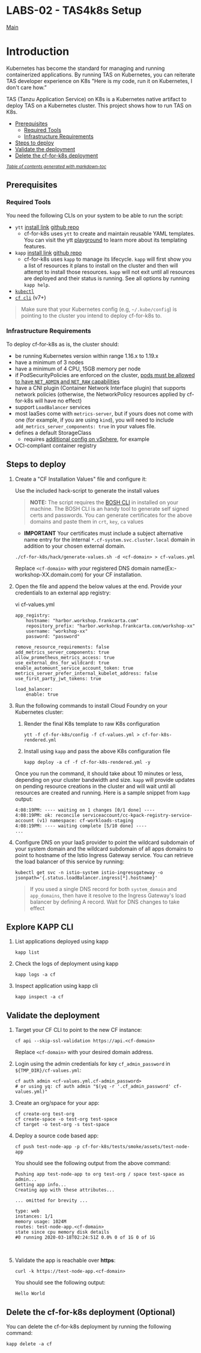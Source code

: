 # LABS-02 - TAS4k8s Setup

[Main](../../README.md)

# Introduction

Kubernetes has become the standard for managing and running containerized applications. By running TAS on Kubernetes, you can reiterate TAS developer experience on K8s "Here is my code, run it on Kubernetes, I don't care how.”

TAS (Tanzu Application Service) on K8s is a Kubernetes native artifact to deploy TAS on a Kubernetes cluster. This project shows how to run TAS on K8s. 


- [Prerequisites](#prerequisites)
  * [Required Tools](#required-tools)
  * [Infrastructure Requirements](#Infrastructure-requirements)
- [Steps to deploy](#steps-to-deploy)
- [Validate the deployment](#validate-the-deployment)
- [Delete the cf-for-k8s deployment](#delete-the-cf-for-k8s-deployment)

<small><i><a href='http://ecotrust-canada.github.io/markdown-toc/'>Table of contents generated with markdown-toc</a></i></small>

## Prerequisites

### Required Tools

You need the following CLIs on your system to be able to run the script:

- `ytt` [install link](https://carvel.dev/#install) [github repo](https://github.com/k14s/ytt)
  - cf-for-k8s uses `ytt` to create and maintain reusable YAML templates. You can visit the ytt [playground](https://get-ytt.io/) to learn more about its templating features.
- `kapp` [install link](https://carvel.dev/#install) [github repo](https://github.com/k14s/kapp)
  - cf-for-k8s uses `kapp` to manage its lifecycle. `kapp` will first show you a list of resources it plans to install on the cluster and then will attempt to install those resources. `kapp` will not exit until all resources are deployed and their status is running. See all options by running `kapp help`.
- [`kubectl`](https://kubernetes.io/docs/tasks/tools/install-kubectl/)
- [`cf cli`](https://docs.cloudfoundry.org/cf-cli/install-go-cli.html) (v7+)

> Make sure that your Kubernetes config (e.g, `~/.kube/config`) is pointing to the cluster you intend to deploy cf-for-k8s to.

### Infrastructure Requirements

To deploy cf-for-k8s as is, the cluster should:

- be running Kubernetes version within range 1.16.x to 1.19.x
- have a minimum of 3 nodes
- have a minimum of 4 CPU, 15GB memory per node
- if PodSecurityPolicies are enforced on the cluster, [pods must be allowed to
  have `NET_ADMIN` and `NET_RAW` capabilities](https://istio.io/latest/docs/ops/deployment/requirements/#required-pod-capabilities)
- have a CNI plugin (Container Network Interface plugin) that supports network policies (otherwise, the NetworkPolicy resources applied by cf-for-k8s will have no effect)
- support `LoadBalancer` services
- most IaaSes come with `metrics-server`, but if yours does not come with one (for example, if you are using `kind`), you will need to include `add_metrics_server_components: true` in your values file.
- defines a default StorageClass
  - requires [additional config on vSphere](https://vmware.github.io/vsphere-storage-for-kubernetes/documentation/storageclass.html), for example
- OCI-compliant container registry


## Steps to deploy

1. Create a "CF Installation Values" file and configure it<a name="cf-values"></a>:

    Use the included hack-script to generate the install values

   >  **NOTE:** The script requires the [BOSH CLI](https://bosh.io/docs/cli-v2-install/#install) in installed on your machine. The BOSH CLI is an handy tool to generate self signed certs and passwords. You can generate certificates for the above domains and paste them in `crt`, `key`, `ca` values
      - **IMPORTANT** Your certificates must include a subject alternative name entry for the internal `*.cf-system.svc.cluster.local` domain in addition to your chosen external domain. 

   ```console
   ./cf-for-k8s/hack/generate-values.sh -d <cf-domain> > cf-values.yml
   ```

   Replace `<cf-domain>` with _your_ registered DNS domain name(Ex:- workshop-XX.domain.com) for your CF installation.


2. Open the file and append the below values at the end. Provide your credentials to an external app registry:

   vi cf-values.yml

    ```console
    app_registry:
        hostname: "harbor.workshop.frankcarta.com"
        repository_prefix: "harbor.workshop.frankcarta.com/workshop-xx"
        username: "workshop-xx"
        password: "password"

    remove_resource_requirements: false
    add_metrics_server_components: true
    allow_prometheus_metrics_access: true
    use_external_dns_for_wildcard: true
    enable_automount_service_account_token: true
    metrics_server_prefer_internal_kubelet_address: false
    use_first_party_jwt_tokens: true

    load_balancer:
        enable: true
    ```

3. Run the following commands to install Cloud Foundry on your Kubernetes cluster:

      1. Render the final K8s template to raw K8s configuration

         ```console
         ytt -f cf-for-k8s/config -f cf-values.yml > cf-for-k8s-rendered.yml
         ```

      2. Install using `kapp` and pass the above K8s configuration file

         ```console
         kapp deploy -a cf -f cf-for-k8s-rendered.yml -y
         ```

   Once you run the command, it should take about 10 minutes or less, depending on your cluster bandwidth and size. `kapp` will provide updates on pending resource creations in the cluster and will wait until all resources are created and running. Here is a sample snippet from `kapp` output:

   ```console
   4:08:19PM: ---- waiting on 1 changes [0/1 done] ----
   4:08:19PM: ok: reconcile serviceaccount/cc-kpack-registry-service-account (v1) namespace: cf-workloads-staging
   4:08:19PM: ---- waiting complete [5/10 done] ----
   ...
   ```

4. Configure DNS on your IaaS provider to point the wildcard subdomain of your system domain and the wildcard subdomain of all apps domains to point to hostname of the Istio Ingress Gateway service. You can retrieve the load balancer of this service by running:

   ```console
   kubectl get svc -n istio-system istio-ingressgateway -o jsonpath='{.status.loadBalancer.ingress[*].hostname}'
   ```
   > If you used a single DNS record for both `system_domain` and `app_domains`, then have it resolve to the Ingress Gateway's load balancer by defining A record. Wait for DNS changes to take effect  

## Explore KAPP CLI

   1. List applications deployed using kapp 
            
      ```console
      kapp list
      ```

   2. Check the logs of deployment using kapp
      
      ```console
      kapp logs -a cf
      ```

   3. Inspect application using kapp cli

      ```console
      kapp inspect -a cf
      ```



## Validate the deployment

1. Target your CF CLI to point to the new CF instance:

   ```console
   cf api --skip-ssl-validation https://api.<cf-domain>
   ```

   Replace `<cf-domain>` with your desired domain address.

2. Login using the admin credentials for key `cf_admin_password` in `${TMP_DIR}/cf-values.yml`:

   ```console
   cf auth admin <cf-values.yml.cf-admin_password>
   # or using yq: cf auth admin "$(yq -r '.cf_admin_password' cf-values.yml)"
   ```

3. Create an org/space for your app:

   ```console
   cf create-org test-org
   cf create-space -o test-org test-space
   cf target -o test-org -s test-space
   ```

4. Deploy a source code based app:

   ```console
   cf push test-node-app -p cf-for-k8s/tests/smoke/assets/test-node-app
   ```

   You should see the following output from the above command:
   ```console
   Pushing app test-node-app to org test-org / space test-space as admin...
   Getting app info...
   Creating app with these attributes...

   ... omitted for brevity ...

   type: web
   instances: 1/1
   memory usage: 1024M
   routes: test-node-app.<cf-domain>
   state since cpu memory disk details
   #0 running 2020-03-18T02:24:51Z 0.0% 0 of 1G 0 of 1G
   ```

   <br />

5. Validate the app is reachable over **https**:

   ```console
   curl -k https://test-node-app.<cf-domain>
   ```

   You should see the following output:
   ```console
   Hello World
   ```

## Delete the cf-for-k8s deployment (Optional)

You can delete the cf-for-k8s deployment by running the following command:

   ```console
   kapp delete -a cf
   ```